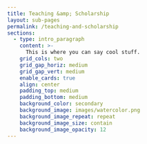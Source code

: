 ```yaml
---
title: Teaching &amp; Scholarship
layout: sub-pages
permalink: /teaching-and-scholarship
sections: 
  - type: intro_paragraph
    content: >-
      This is where you can say cool stuff. 
    grid_cols: two
    grid_gap_horiz: medium
    grid_gap_vert: medium
    enable_cards: true
    align: center
    padding_top: medium
    padding_bottom: medium
    background_color: secondary
    background_image: images/watercolor.png
    background_image_repeat: repeat
    background_image_size: contain
    background_image_opacity: 12    
---
```


